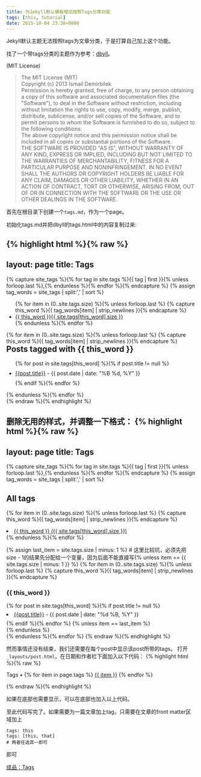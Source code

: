 ```yaml
---
title: 为Jekyll默认模板增加按照Tags分类功能
tags: [this, tutorial]
date: 2015-10-04 23:38+0800
---
```


Jekyll默认主题无法按照tags为文章分类，于是打算自己加上这个功能。

找了一个带tags分类的主题作为参考：[dbyll](https://github.com/dbtek/dbyll/blob/master/tags.html)。

(MIT License)

> The MIT License (MIT)  
  Copyright (c) 2013 İsmail Demirbilek  
  Permission is hereby granted, free of charge, to any person obtaining a copy of
  this software and associated documentation files (the "Software"), to deal in
  the Software without restriction, including without limitation the rights to
  use, copy, modify, merge, publish, distribute, sublicense, and/or sell copies of
  the Software, and to permit persons to whom the Software is furnished to do so,
  subject to the following conditions:  
  The above copyright notice and this permission notice shall be included in all
  copies or substantial portions of the Software.  
  THE SOFTWARE IS PROVIDED "AS IS", WITHOUT WARRANTY OF ANY KIND, EXPRESS OR
  IMPLIED, INCLUDING BUT NOT LIMITED TO THE WARRANTIES OF MERCHANTABILITY, FITNESS
  FOR A PARTICULAR PURPOSE AND NONINFRINGEMENT. IN NO EVENT SHALL THE AUTHORS OR
  COPYRIGHT HOLDERS BE LIABLE FOR ANY CLAIM, DAMAGES OR OTHER LIABILITY, WHETHER
  IN AN ACTION OF CONTRACT, TORT OR OTHERWISE, ARISING FROM, OUT OF OR IN
  CONNECTION WITH THE SOFTWARE OR THE USE OR OTHER DEALINGS IN THE SOFTWARE.
  
首先在根目录下创建一个`tags.md`，作为一个page。

初始化tags.md并把dbyll的tags.html中的内容复制过来:

{% highlight html %}{% raw %}
---
layout: page
title: Tags
---

{% capture site_tags %}{% for tag in site.tags %}{{ tag | first }}{% unless forloop.last %},{% endunless %}{% endfor %}{% endcapture %}
{% assign tag_words = site_tags | split:',' | sort %}

<div class="col-sm-3 col-xs-6">
    <ul class="nav nav-tabs-vertical">
    {% for item in (0..site.tags.size) %}{% unless forloop.last %}
      {% capture this_word %}{{ tag_words[item] | strip_newlines }}{% endcapture %}
      <li>
          <a href="#{{ this_word | replace:' ','-' }}-ref" data-toggle="tab">
            {{ this_word }}<span class="badge pull-right">{{ site.tags[this_word].size }}</span>
         </a>
      </li>
   {% endunless %}{% endfor %}
   </ul>
</div>
<!-- Tab panes -->
<div class="tab-content col-sm-9 col-xs-6">
  {% for item in (0..site.tags.size) %}{% unless forloop.last %}
    {% capture this_word %}{{ tag_words[item] | strip_newlines }}{% endcapture %}
    <div class="tab-pane" id="{{ this_word | replace:' ','-' }}-ref">
      <h2 style="margin-top: 0px">Posts tagged  with {{ this_word }}</h2>
      <ul class="list-unstyled">
        {% for post in site.tags[this_word] %}{% if post.title != null %}
          <li style="line-height: 35px;"><a href="{{ site.BASE_PATH }}{{post.url}}">{{post.title}}</a> <span class="text-muted">- {{ post.date | date: "%B %d, %Y" }}</span></li>
        {% endif %}{% endfor %}
      </ul>
    </div>
  {% endunless %}{% endfor %}
</div>

<div class="clearfix"></div>
{% endraw %}{% endhighlight %}

删除无用的样式，并调整一下格式：
{% highlight html %}{% raw %}
---
layout: page
title: Tags
---

{% capture site_tags %}{% for tag in site.tags %}{{ tag | first }}{% unless forloop.last %},{% endunless %}{% endfor %}{% endcapture %}
{% assign tag_words = site_tags | split:',' | sort %}

All tags
---
{% for item in (0..site.tags.size) %}{% unless forloop.last %}
  {% capture this_word %}{{ tag_words[item] | strip_newlines }}{% endcapture %}
  <li>
      <a href="#{{ this_word | replace:' ','-' }}-ref" data-toggle="tab">
        {{ this_word }} ({{ site.tags[this_word].size }})</span>
     </a>
  </li>
{% endunless %}{% endfor %}
<br />

<!-- Tab panes -->
{% assign last_item = site.tags.size | minus: 1 %} # 这里比较坑，必须先把size - 1的结果先分配给一个变量，因为后面不能直接写{% unless item == {{ site.tags.size | minus: 1 }} %}
{% for item in (0..site.tags.size) %}{% unless forloop.last %}
  {% capture this_word %}{{ tag_words[item] | strip_newlines }}{% endcapture %}
  <div id="{{ this_word | replace:' ','-' }}-ref">
    <h3>{{ this_word }}</h3>
      {% for post in site.tags[this_word] %}{% if post.title != null %}
        <li style="line-height: 30px;"><a href="{{ site.BASE_PATH }}{{post.url}}">{{post.title}}</a> - {{ post.date | date: "%d %B, %Y" }}</li>
      {% endif %}{% endfor %}
      {% unless item == last_item %}
        <br />
      {% endunless %}
  </div>
{% endunless %}{% endfor %}
{% endraw %}{% endhighlight %}

然而事情还没有结束，我们还需要在每个post中显示该post所带的tags。
打开`_layouts/post.html`，在日期和作者栏下面加入以下代码：
{% highlight html %}{% raw %}
<p class="post-meta">Tags • 
{% for item in page.tags %}
  <a href="{{ baseurl }}/tags.html#{{ item }}-ref">{{ item }}</a>
{% endfor %}
</p>
{% endraw %}{% endhighlight %}

如果在底部也需要显示，可以在底部也加入以上代码。

至此代码写完了。如果需要为一篇文章加上tag，只需要在文章的front matter区域加上

    tags: this
    tags: [this, that]
    # 两者任选其一即可
    
即可

[成品：Tags](/tags.html)
